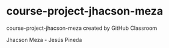# course-project-jhacson-meza
course-project-jhacson-meza created by GitHub Classroom

Jhacson Meza - Jesús Pineda
